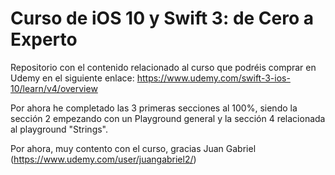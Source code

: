 # Curso de iOS 10 y Swift 3: de Cero a Experto

Repositorio con el contenido relacionado al curso que podréis comprar en Udemy en el siguiente enlace: https://www.udemy.com/swift-3-ios-10/learn/v4/overview

Por ahora he completado las 3 primeras secciones al 100%, siendo la sección 2 empezando con un Playground general y la sección 4 relacionada al playground "Strings".

Por ahora, muy contento con el curso, gracias Juan Gabriel (https://www.udemy.com/user/juangabriel2/)
